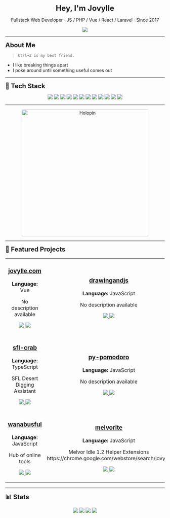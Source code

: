 <p align="center"><strong style="font-size: 1.5rem;">Hey, I'm Jovylle</strong></p>
<p align="center">Fullstack Web Developer · JS / PHP / Vue / React / Laravel · Since 2017</p>

<p align="center">
  <a href="https://jovylle.com" target="_blank">
    <img src="https://img.shields.io/badge/Visit%20Portfolio-000?style=for-the-badge&logo=firefox&logoColor=white" />
  </a>
</p>

---

<div style="font-size: 1.25rem; font-weight: bold">About Me</div>

> `Ctrl+Z is my best friend.`

- I like breaking things apart  
- I poke around until something useful comes out

---

<div style="font-size: 1.25rem; font-weight: bold">🧰 Tech Stack</div>

<p align="center">
  <img src="https://img.shields.io/badge/Astro-FF5D01?style=for-the-badge&logo=astro&logoColor=white" />
  <img src="https://img.shields.io/badge/C%2B%2B-00599C?style=for-the-badge&logo=cplusplus&logoColor=white" />
  <img src="https://img.shields.io/badge/CSS-1572B6?style=for-the-badge&logo=css&logoColor=white" />
  <img src="https://img.shields.io/badge/HTML-E34F26?style=for-the-badge&logo=html&logoColor=white" />
  <img src="https://img.shields.io/badge/JavaScript-323330?style=for-the-badge&logo=javascript&logoColor=white" />
  <img src="https://img.shields.io/badge/Python-3776AB?style=for-the-badge&logo=python&logoColor=white" />
  <img src="https://img.shields.io/badge/Ruby-CC342D?style=for-the-badge&logo=ruby&logoColor=white" />
  <img src="https://img.shields.io/badge/SCSS-CC6699?style=for-the-badge&logo=scss&logoColor=white" />
  <img src="https://img.shields.io/badge/Shell-89E051?style=for-the-badge&logo=shell&logoColor=white" />
  <img src="https://img.shields.io/badge/Svelte-FF3E00?style=for-the-badge&logo=svelte&logoColor=white" />
  <img src="https://img.shields.io/badge/TypeScript-3178C6?style=for-the-badge&logo=typescript&logoColor=white" />
  <img src="https://img.shields.io/badge/Vue-35495e?style=for-the-badge&logo=vue&logoColor=white" />

</p>

---
<p align="center">
  <a href="https://jovylle.com" target="_blank">
    <img src="https://holopin.me/jovylle" alt="Holopin" width="400" />
  </a>
</p>

---

<div style="font-size: 1.25rem; font-weight: bold">🚀 Featured Projects</div>

<table align="center">
<tr>
  <td align="center" width="50%">
    <h3><a href="https://jovylle.com/" target="_blank">jovylle.com</a></h3>
    <p><strong>Language:</strong> Vue</p>
    <p>No description available</p>
    <p>
      <a href="https://jovylle.com/" target="_blank">
        <img src="https://img.shields.io/badge/Live%20Demo-000?style=for-the-badge&logo=firefox&logoColor=white" />
      </a>
      <a href="https://github.com/jovylle/jovylle.com" target="_blank">
        <img src="https://img.shields.io/badge/Code-181717?style=for-the-badge&logo=github&logoColor=white" />
      </a>
    </p>
  </td>
  <td align="center" width="50%">
    <h3><a href="https://stickfigure.uft1.com" target="_blank">drawingandjs</a></h3>
    <p><strong>Language:</strong> JavaScript</p>
    <p>No description available</p>
    <p>
      <a href="https://stickfigure.uft1.com" target="_blank">
        <img src="https://img.shields.io/badge/Live%20Demo-000?style=for-the-badge&logo=firefox&logoColor=white" />
      </a>
      <a href="https://github.com/jovylle/drawingandjs" target="_blank">
        <img src="https://img.shields.io/badge/Code-181717?style=for-the-badge&logo=github&logoColor=white" />
      </a>
    </p>
  </td>
</tr>
<tr>
  <td align="center" width="50%">
    <h3><a href="https://beta.d1g.uk" target="_blank">sfl-crab</a></h3>
    <p><strong>Language:</strong> TypeScript</p>
    <p>SFL Desert Digging Assistant</p>
    <p>
      <a href="https://beta.d1g.uk" target="_blank">
        <img src="https://img.shields.io/badge/Live%20Demo-000?style=for-the-badge&logo=firefox&logoColor=white" />
      </a>
      <a href="https://github.com/jovylle/sfl-crab" target="_blank">
        <img src="https://img.shields.io/badge/Code-181717?style=for-the-badge&logo=github&logoColor=white" />
      </a>
    </p>
  </td>
  <td align="center" width="50%">
    <h3><a href="https://null" target="_blank">py-pomodoro</a></h3>
    <p><strong>Language:</strong> JavaScript</p>
    <p>No description available</p>
    <p>
      <a href="https://null" target="_blank">
        <img src="https://img.shields.io/badge/Live%20Demo-000?style=for-the-badge&logo=firefox&logoColor=white" />
      </a>
      <a href="https://github.com/jovylle/py-pomodoro" target="_blank">
        <img src="https://img.shields.io/badge/Code-181717?style=for-the-badge&logo=github&logoColor=white" />
      </a>
    </p>
  </td>
</tr>
<tr>
  <td align="center" width="50%">
    <h3><a href="https://uft1.com" target="_blank">wanabusful</a></h3>
    <p><strong>Language:</strong> JavaScript</p>
    <p>Hub of online tools</p>
    <p>
      <a href="https://uft1.com" target="_blank">
        <img src="https://img.shields.io/badge/Live%20Demo-000?style=for-the-badge&logo=firefox&logoColor=white" />
      </a>
      <a href="https://github.com/jovylle/wanabusful" target="_blank">
        <img src="https://img.shields.io/badge/Code-181717?style=for-the-badge&logo=github&logoColor=white" />
      </a>
    </p>
  </td>
  <td align="center" width="50%">
    <h3><a href="https://null" target="_blank">melvorite</a></h3>
    <p><strong>Language:</strong> JavaScript</p>
    <p>Melvor Idle 1.2 Helper Extensions https://chrome.google.com/webstore/search/jovylle</p>
    <p>
      <a href="https://null" target="_blank">
        <img src="https://img.shields.io/badge/Live%20Demo-000?style=for-the-badge&logo=firefox&logoColor=white" />
      </a>
      <a href="https://github.com/jovylle/melvorite" target="_blank">
        <img src="https://img.shields.io/badge/Code-181717?style=for-the-badge&logo=github&logoColor=white" />
      </a>
    </p>
  </td>
</tr>
</table>

---

<div style="font-size: 1.25rem; font-weight: bold">📊 Stats</div>

<p align="center">
  <img src="https://img.shields.io/badge/Projects-100-blue?style=for-the-badge" />
  <img src="https://img.shields.io/badge/Languages-12-green?style=for-the-badge" />
  <img src="https://img.shields.io/badge/Live%20Sites-25-orange?style=for-the-badge" />
  <img src="https://img.shields.io/badge/GitHub%20Stars-11-yellow?style=for-the-badge" />
</p>

